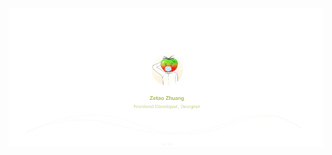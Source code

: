 [![image](https://raw.githubusercontent.com/zzetao/zzetao/master/assets/v01-3.png)](https://github.com/zzetao)

